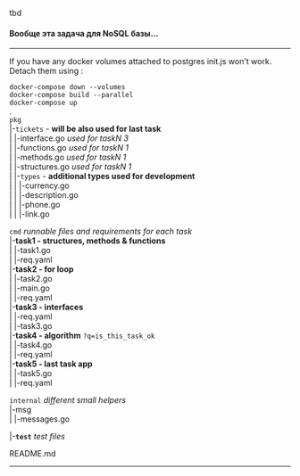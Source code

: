 tbd

#### Вообще эта задача для NoSQL базы...

***
If you have any docker volumes attached to postgres init.js won't work. Detach them
using :

`docker-compose down --volumes`  
`docker-compose build --parallel`  
`docker-compose up`  
.  
`pkg`  
|-`tickets`  - **will be also used for last task**  
| |-interface.go  *used for taskN 3*  
| |-functions.go  *used for taskN 1*  
| |-methods.go  *used for taskN 1*  
| |-structures.go  *used for taskN 1*  
| |-`types`  - **additional types used for development**  
| | |-currency.go  
| | |-description.go  
| | |-phone.go  
| | |-link.go

`cmd`  *runnable files and requirements for each task*  
|-**task1 - structures, methods & functions**  
| |-task1.go  
| |-req.yaml  
|-**task2 - for loop**  
| |-task2.go  
| |-main.go  
| |-req.yaml  
|-**task3 - interfaces**  
| |-req.yaml  
| |-task3.go  
|-**task4 - algorithm** `?q=is_this_task_ok`   
| |-task4.go  
| |-req.yaml  
|-**task5 - last task app**  
| |-task5.go  
| |-req.yaml

`internal` *different small helpers*  
|-msg  
| |-messages.go

|-**`test`**  *test files*

README.md
***  
